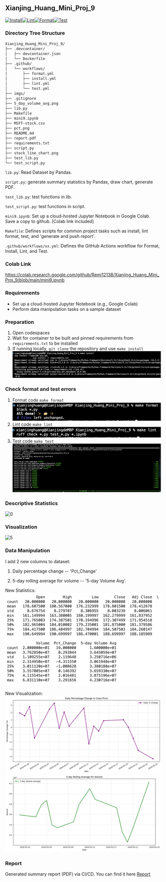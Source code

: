 ## Xianjing_Huang_Mini_Proj_9
[![Install](https://github.com/nogibjj/Xianjing_Huang_Mini_Proj_9/actions/workflows/install.yml/badge.svg)](https://github.com/nogibjj/Xianjing_Huang_Mini_Proj_9/actions/workflows/install.yml)[![Lint](https://github.com/nogibjj/Xianjing_Huang_Mini_Proj_9/actions/workflows/lint.yml/badge.svg)](https://github.com/nogibjj/Xianjing_Huang_Mini_Proj_9/actions/workflows/lint.yml)[![Format](https://github.com/nogibjj/Xianjing_Huang_Mini_Proj_9/actions/workflows/format.yml/badge.svg)](https://github.com/nogibjj/Xianjing_Huang_Mini_Proj_9/actions/workflows/format.yml)[![Test](https://github.com/nogibjj/Xianjing_Huang_Mini_Proj_9/actions/workflows/test.yml/badge.svg)](https://github.com/nogibjj/Xianjing_Huang_Mini_Proj_9/actions/workflows/test.yml)


### Directory Tree Structure 
```
Xianjing_Huang_Mini_Proj_9/
├── .devcontainer/
│   ├── devcontainer.json
│   └── Dockerfile
├── .github/
│   └── workflows/
│       ├── format.yml
│       ├── install.yml
│       ├── lint.yml
│       └── test.yml
├── imgs/
├── .gitignore
├── 5_day_volume_avg.png
├── lib.py
├── Makefile
├── mini9.ipynb
├── MSFT-stock.csv
├── pct.png
├── README.md
├── report.pdf
├── requirements.txt
├── script.py
├── stock_line_chart.png
├── test_lib.py
└── test_script.py
```
`lib.py`: Read Dataset by Pandas.

`script.py`: generate summary statistics by Pandas, draw chart, generate PDF.

`test_lib.py`: test functions in lib.

`test_script.py`: test functions in script.

`mini9.ipynb`: Set up a cloud-hosted Jupyter Notebook in Google Colab. Save a copy to github. [Colab link included]

`Makefile`: Defines scripts for common project tasks such as install, lint format, test, and 'generate and push report'.

`.github/workflows/xx.yml`: Defines the GitHub Actions workflow for Format, Install, Lint, and Test.

### Colab Link
https://colab.research.google.com/github/Remi12138/Xianjing_Huang_Mini_Proj_9/blob/main/mini9.ipynb

### Requirements
* Set up a cloud-hosted Jupyter Notebook (e.g., Google Colab)
* Perform data manipulation tasks on a sample dataset

### Preparation 
1. Open codespaces 
2. Wait for container to be built and pinned requirements from `requirements.txt` to be installed 
3. If running locally, `git clone` the repository and use `make install`
![1](/imgs/004.png)

### Check format and test errors
1. Format code `make format`
![3](/imgs/001.png)
2. Lint code `make lint`
![4](/imgs/002.png)
3. Test code `make test`
![2](/imgs/003.png)

### Descriptive Statistics
![0](/imgs/000.png)

### Visualization
![5](/stock_line_chart.png)

### Data Manipulation
I add 2 new columns to dataset:

1. Daily percentage change -- 'Pct_Change'

2. 5-day rolling average for volume -- '5-day Volume Avg'.

New Statistics:
![10](/imgs/010.png)

New Visualization:
![11](pct.png)
![12](5_day_volume_avg.png)

### Report
Generated summary report (PDF) via CI/CD.
You can find it here [Report](/report.pdf)